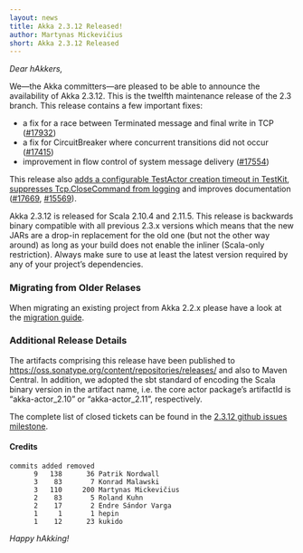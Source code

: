 ```yaml
---
layout: news
title: Akka 2.3.12 Released!
author: Martynas Mickevičius
short: Akka 2.3.12 Released
---
```


*Dear hAkkers,*

We—the Akka committers—are pleased to be able to announce the availability of Akka 2.3.12. This is the twelfth maintenance release of the 2.3 branch. This release contains a few important fixes:

 - a fix for a race between Terminated message and final write in TCP ([#17932](https://github.com/akka/akka/issues/17932))
 - a fix for CircuitBreaker where concurrent transitions did not occur ([#17415](https://github.com/akka/akka/issues/17415))
 - improvement in flow control of system message delivery ([#17554](https://github.com/akka/akka/issues/17554))

This release also [adds a configurable TestActor creation timeout in TestKit](https://github.com/akka/akka/issues/17711), [suppresses Tcp.CloseCommand from logging](https://github.com/akka/akka/issues/17572) and improves documentation ([#17669](https://github.com/akka/akka/issues/17669), [#15569](https://github.com/akka/akka/issues/15569)).

Akka 2.3.12 is released for Scala 2.10.4 and 2.11.5. This release is backwards binary compatible with all previous 2.3.x versions which means that the new JARs are a drop-in replacement for the old one (but not the other way around) as long as your build does not enable the inliner (Scala-only restriction). Always make sure to use at least the latest version required by any of your project’s dependencies.

### Migrating from Older Relases ###

When migrating an existing project from Akka 2.2.x please have a look at the [migration guide](http://doc.akka.io/docs/akka/2.3.11/project/migration-guide-2.2.x-2.3.x.html).

### Additional Release Details ###

The artifacts comprising this release have been published to https://oss.sonatype.org/content/repositories/releases/ and also to Maven Central. In addition, we adopted the sbt standard of encoding the Scala binary version in the artifact name, i.e. the core actor package’s artifactId is “akka-actor_2.10” or “akka-actor_2.11”, respectively.

The complete list of closed tickets can be found in the [2.3.12 github issues milestone](https://github.com/akka/akka/issues?q=milestone%3A2.3.12).

#### Credits ####

    commits added removed
          9   138      36 Patrik Nordwall
          3    83       7 Konrad Malawski
          3   110     200 Martynas Mickevičius
          2    83       5 Roland Kuhn
          2    17       2 Endre Sándor Varga
          1     1       1 hepin
          1    12      23 kukido

*Happy hAkking!*

